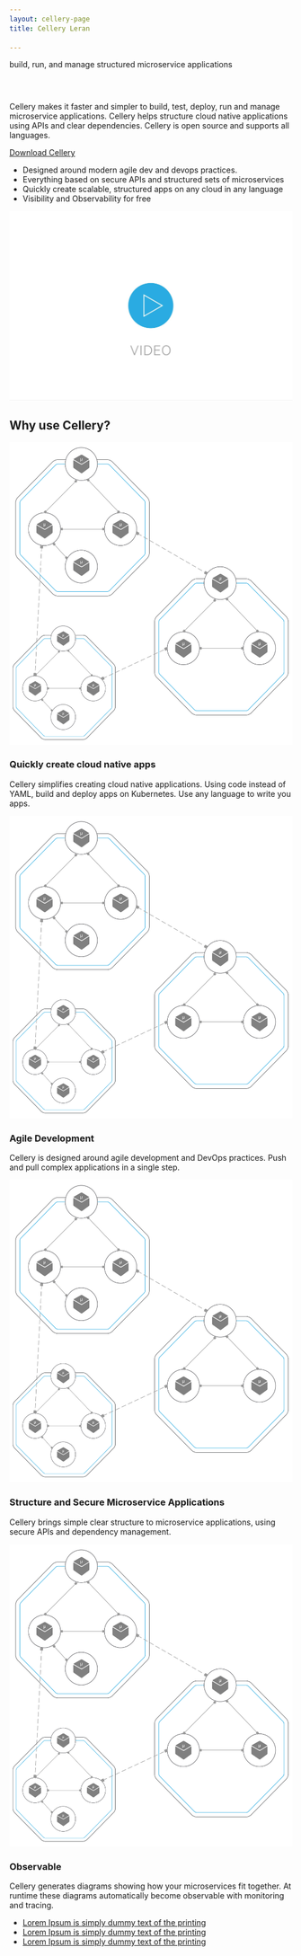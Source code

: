 ```yaml
---
layout: cellery-page
title: Cellery Leran

---
```

<div class="row cCellery-io-White-row cCelleryIntro" style="padding-top:0;">
         <div class="container">
               <div class="col-xs-12 col-sm-16 col-md-6 col-lg-6 cCellery-io-Home-Left-col">
                  <div class="col-xs-12 col-sm-12 col-md-12 col-lg-12 cCellery-io-Home-main-content-wraper">
                   <div style="max-width:500px;"><p class="cMainParagraph">build, run, and manage structured microservice applications</p></div>
                     <div class="col-xs-12 col-sm-12 col-md-12 col-lg-12 cCellery-io-Home-main-instructions cLeft-pading-none" style="padding-top:30px;">
                     <p>Cellery makes it faster and simpler to build, test, deploy, run and manage microservice applications. Cellery helps structure cloud native applications using APIs and clear dependencies. Cellery is open source and supports all languages.</p>
                   </div>
                   <!-- <p><a class="cGreenLink" href="/philosophy">LEARN MORE ></a></p> -->
                   <div class="cHomeButtonContainer">
                   <a class="cCellery-io-Home-main-download-button" href="downloads">Download Cellery</a>
                   </div> 
                   <div class="cCelleryLinksomeContainer cWhiteBlock" style="padding-right:15px; margin-top:0;">     
                   <ul>
                   <li>Designed around modern agile dev and devops practices.</li>
                   <li>Everything based on secure APIs and structured sets of microservices</li>
                   <li>Quickly create scalable, structured apps on any cloud in any language </li>
                   <li>Visibility and Observability for free</li>
                   </ul>
                   </div>
                   <!-- <p class="cCellery-io-Home-OS">Distributions available </br>for Linux, OS X and Windows</p> -->
                   <!-- <hr class="cHr"> -->
                   </div>
                </div>
                <div class="col-xs-12 col-sm-16 col-md-6 col-lg-6 cCellery-io-Home-Right-col cCellery-io-Home-widget">
                <div class="cVideoConatiner cBorderGray">
                <img src="/cellery-images/video.jpg"/>
                </div>
               </div>
      </div>
</div>
<div class="row cCellery-io-Gray-row ">
<div class="container">

<div class="col-xs-12 col-sm-12 col-md-12 col-lg-12  cCelleryBoxHomeContainer">
<div class="col-xs-12 col-sm-12 col-md-12 col-lg-12">
<h2>Why use Cellery?</h2>
</div>
<div class="col-xs-12 col-sm-12 col-md-3 col-lg-3" >
<div class="cCelleryBoxHome">
<img src="/img/diagram3.png"/>
<h3>Quickly create cloud native apps</h3>
<p>Cellery simplifies creating cloud native applications. Using code instead of YAML, build and deploy apps on Kubernetes. Use any language to write you apps.</p>
</div>
</div>

<div class="col-xs-12 col-sm-12 col-md-3 col-lg-3 " >
<div class="cCelleryBoxHome">
<img src="/img/diagram3.png"/>
<h3>Agile Development</h3>
<p>Cellery is designed  around agile development and DevOps practices. Push and pull complex applications in a single step.
</p>
</div>
</div>


<div class="col-xs-12 col-sm-12 col-md-3 col-lg-3 " >
<div class="cCelleryBoxHome">
<img src="/img/diagram3.png"/>
<h3>Structure and Secure Microservice Applications</h3>
<p>Cellery brings simple clear structure to microservice applications, using secure APIs and dependency management.</p>
</div>
</div>


<div class="col-xs-12 col-sm-12 col-md-3 col-lg-3 " >
<div class="cCelleryBoxHome">
<img src="/img/diagram3.png"/>
<h3>Observable</h3>
<p>Cellery generates diagrams showing how your microservices fit together. At runtime these diagrams automatically become observable with monitoring and tracing.
</p>
</div>
</div>



<div class="col-xs-12 col-sm-12 col-md-6 col-lg-6 cCelleryLinksomeContainer">
<ul>
<li>
<a href="">Lorem Ipsum is simply dummy text of the printing</a>
</li>
<li>
<a href="">Lorem Ipsum is simply dummy text of the printing</a>
</li>
<li>
<a href="">Lorem Ipsum is simply dummy text of the printing</a>
</li>

</ul>
</div>

</div>

<div class=""></div>


</div>



</div>


